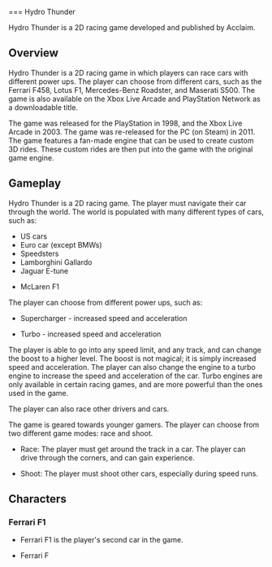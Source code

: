 
===
Hydro Thunder

Hydro Thunder is a 2D racing game developed and published by Acclaim.

## Overview

Hydro Thunder is a 2D racing game in which players can race cars with different power ups. The player can choose from different cars, such as the Ferrari F458, Lotus F1, Mercedes-Benz Roadster, and Maserati S500. The game is also available on the Xbox Live Arcade and PlayStation Network as a downloadable title.

The game was released for the PlayStation in 1998, and the Xbox Live Arcade in 2003. The game was re-released for the PC (on Steam) in 2011. The game features a fan-made engine that can be used to create custom 3D rides. These custom rides are then put into the game with the original game engine.

## Gameplay

Hydro Thunder is a 2D racing game. The player must navigate their car through the world. The world is populated with many different types of cars, such as:

*   US cars
*   Euro car (except BMWs)
*   Speedsters
*   Lamborghini Gallardo
*   Jaguar E-tune
+   McLaren F1

The player can choose from different power ups, such as:

*   Supercharger - increased speed and acceleration

*   Turbo - increased speed and acceleration

The player is able to go into any speed limit, and any track, and can change the boost to a higher level. The boost is not magical; it is simply increased speed and acceleration. The player can also change the engine to a turbo engine to increase the speed and acceleration of the car. Turbo engines are only available in certain racing games, and are more powerful than the ones used in the game.

The player can also race other drivers and cars.

The game is geared towards younger gamers. The player can choose from two different game modes: race and shoot.

*   Race: The player must get around the track in a car. The player can drive through the corners, and can gain experience.

*   Shoot: The player must shoot other cars, especially during speed runs.

## Characters

### Ferrari F1

*   Ferrari F1 is the player's second car in the game.

*   Ferrari F
